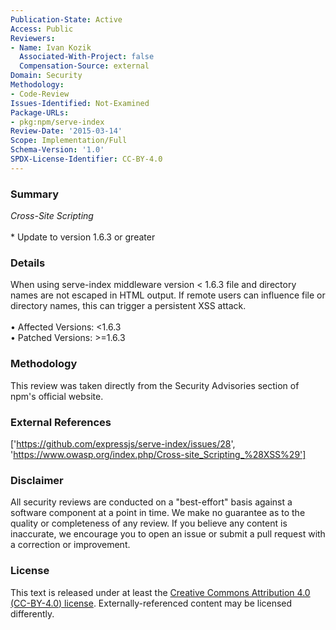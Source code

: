 ```yaml
---
Publication-State: Active
Access: Public
Reviewers:
- Name: Ivan Kozik
  Associated-With-Project: false
  Compensation-Source: external
Domain: Security
Methodology:
- Code-Review
Issues-Identified: Not-Examined
Package-URLs:
- pkg:npm/serve-index
Review-Date: '2015-03-14'
Scope: Implementation/Full
Schema-Version: '1.0'
SPDX-License-Identifier: CC-BY-4.0
---
```

### Summary
*Cross-Site Scripting*<br><br>* Update to version 1.6.3 or greater
### Details
When using serve-index middleware version < 1.6.3 file and directory names are not escaped in HTML output. If remote users can influence file or directory names, this can trigger a persistent XSS attack.
<br><br>• Affected Versions: <1.6.3
<br>• Patched Versions: >=1.6.3
### Methodology
This review was taken directly from the Security Advisories section of npm's official website.
### External References
['https://github.com/expressjs/serve-index/issues/28', 'https://www.owasp.org/index.php/Cross-site_Scripting_%28XSS%29']
### Disclaimer
All security reviews are conducted on a "best-effort" basis against a software component at a point in time. We make no guarantee as to the quality or completeness of any review. If you believe any content is inaccurate, we encourage you to open an issue or submit a pull request with a correction or improvement.
### License
This text is released under at least the [Creative Commons Attribution 4.0 (CC-BY-4.0) license](https://creativecommons.org/licenses/by/4.0/legalcode.txt). Externally-referenced content may be licensed differently.
